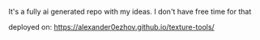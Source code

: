 It's a fully ai generated repo with my ideas. I don't have free time for that

deployed on: https://alexander0ezhov.github.io/texture-tools/
